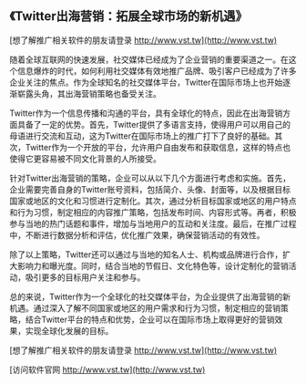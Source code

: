## **《Twitter出海营销：拓展全球市场的新机遇》**

[想了解推广相关软件的朋友请登录 http://www.vst.tw](http://www.vst.tw)

随着全球互联网的快速发展，社交媒体已经成为了企业营销的重要渠道之一。在这个信息爆炸的时代，如何利用社交媒体有效地推广品牌、吸引客户已经成为了许多企业关注的焦点。作为全球知名的社交媒体平台，Twitter在国际市场上也开始逐渐崭露头角，其出海营销策略也备受关注。

Twitter作为一个信息传播和沟通的平台，具有全球化的特点，因此在出海营销方面具备了一定的优势。首先，Twitter提供了多语言支持，使得用户可以用自己的母语进行交流和互动，这为Twitter在国际市场上的推广打下了良好的基础。其次，Twitter作为一个开放的平台，允许用户自由发布和获取信息，这样的特点也使得它更容易被不同文化背景的人所接受。

针对Twitter出海营销的策略，企业可以从以下几个方面进行考虑和实施。首先，企业需要完善自身的Twitter账号资料，包括简介、头像、封面等，以及根据目标国家或地区的文化和习惯进行定制化。其次，通过分析目标国家或地区的用户特点和行为习惯，制定相应的内容推广策略，包括发布时间、内容形式等。再者，积极参与当地的热门话题和事件，增加与当地用户的互动和关注度。最后，在推广过程中，不断进行数据分析和评估，优化推广效果，确保营销活动的有效性。

除了以上策略，Twitter还可以通过与当地的知名人士、机构或品牌进行合作，扩大影响力和曝光度。同时，结合当地的节假日、文化特色等，设计定制化的营销活动，吸引更多的目标用户关注和参与。

总的来说，Twitter作为一个全球化的社交媒体平台，为企业提供了出海营销的新机遇。通过深入了解不同国家或地区的用户需求和行为习惯，制定相应的营销策略，结合Twitter平台的特点和优势，企业可以在国际市场上取得更好的营销效果，实现全球化发展的目标。

[想了解推广相关软件的朋友请登录 http://www.vst.tw](http://www.vst.tw)


[访问软件官网 http://www.vst.tw](http://www.vst.tw)
